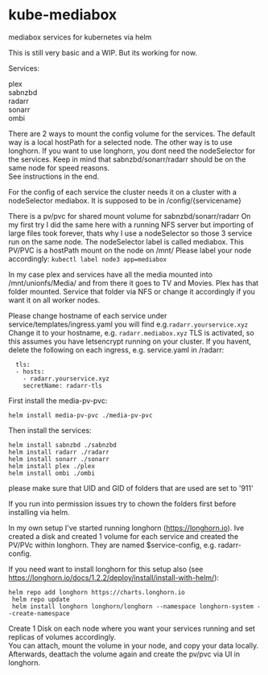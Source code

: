 # kube-mediabox
mediabox services for kubernetes via helm

This is still very basic and a WIP. But its working for now.

Services:

plex  
sabnzbd  
radarr  
sonarr  
ombi  

There are 2 ways to mount the config volume for the services. The default way is a local hostPath for a selected node. The other way is to use longhorn.  If you want to use longhorn, you dont need the nodeSelector for the services. Keep in mind that sabnzbd/sonarr/radarr should be on the same node for speed reasons.  
See instructions in the end.  

For the config of each service the cluster needs it on a cluster with a nodeSelector mediabox. It is supposed to be in /config/{servicename}

There is a pv/pvc for shared mount volume for sabnzbd/sonarr/radarr
On my first try I did the same here with a running NFS server but importing of large files took forever, thats why I use a nodeSelector so those 3 service run on the same node.
The nodeSelector label is called mediabox. 
This PV/PVC is a hostPath mount on the node on /mnt/
Please label your node accordingly:
``` kubectl label node3 app=mediabox ```

In my case plex and services have all the media mounted into /mnt/unionfs/Media/ and from there it goes to TV and Movies.
Plex has that folder mounted.
Service that folder via NFS or change it accordingly if you want it on all worker nodes.

Please change hostname of each service under service/templates/ingress.yaml
you will find e.g.````radarr.yourservice.xyz````
Change it to your hostname, e.g. ```radarr.mediabox.xyz```
TLS is activated, so this assumes you have letsencrypt running on your cluster.
If you havent, delete the following on each ingress, e.g. service.yaml in /radarr:
```
  tls:
  - hosts:
    - radarr.yourservice.xyz
    secretName: radarr-tls
```

First install the media-pv-pvc:

``` helm install media-pv-pvc ./media-pv-pvc ```


Then install the services:

``` helm install sabnzbd ./sabnzbd ```  
``` helm install radarr ./radarr ```  
``` helm install sonarr ./sonarr ```  
``` helm install plex ./plex ```  
``` helm install ombi ./ombi ```

please make sure that UID and GID of folders that are used are set to '911'


If you run into permission issues try to chown the folders first before installing via helm.

In my own setup I've started running longhorn (https://longhorn.io). Ive created a disk and created 1 volume for each service and created the PV/PVc within longhorn.
They are named $service-config, e.g. radarr-config.

If you need want to install longhorn for this setup also (see https://longhorn.io/docs/1.2.2/deploy/install/install-with-helm/):

```helm repo add longhorn https://charts.longhorn.io```  
``` helm repo update```  
``` helm install longhorn longhorn/longhorn --namespace longhorn-system --create-namespace```

Create 1 Disk on each node where you want your services running and set replicas of volumes accordingly.  
You can attach, mount the volume in your node, and copy your data locally. Afterwards, deattach the volume again and create the pv/pvc via UI in longhorn.
